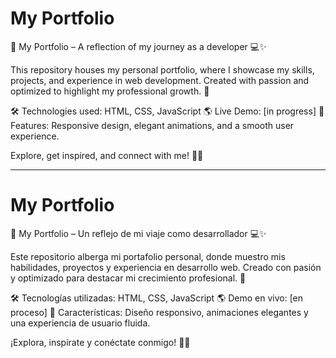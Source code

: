 ﻿# My Portfolio
🚀 My Portfolio – A reflection of my journey as a developer 💻✨

This repository houses my personal portfolio, where I showcase my skills, projects, and experience in web development. Created with passion and optimized to highlight my professional growth. 🚀

🛠️ Technologies used: HTML, CSS, JavaScript
🌎 Live Demo: [in progress]
📌 Features: Responsive design, elegant animations, and a smooth user experience.

Explore, get inspired, and connect with me! 🚀✨

-----------------------------------------------------------------------------------------------------------------------

# My Portfolio
🚀 My Portfolio – Un reflejo de mi viaje como desarrollador 💻✨

Este repositorio alberga mi portafolio personal, donde muestro mis habilidades, proyectos y experiencia en desarrollo web. Creado con pasión y optimizado para destacar mi crecimiento profesional. 🚀

🛠️ Tecnologías utilizadas: HTML, CSS, JavaScript
🌎 Demo en vivo: [en proceso]
📌 Características: Diseño responsivo, animaciones elegantes y una experiencia de usuario fluida.

¡Explora, inspírate y conéctate conmigo! 🚀✨
